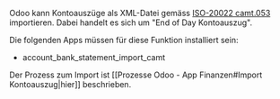 Odoo kann Kontoauszüge als XML-Datei gemäss [ISO-20022 camt.053](https://www.raiffeisen.ch/urnerland/de/firmenkunden/liquiditaet-und-zahlungsverkehr/harmonisierung-zahlungsverkehr/iso-20022/was-ist-iso-20022.html) importieren. Dabei handelt es sich um "End of Day Kontoauszug".

Die folgenden Apps müssen für diese Funktion installiert sein:
* account_bank_statement_import_camt

Der Prozess zum Import ist [[Prozesse Odoo - App Finanzen#Import Kontoauszug|hier]] beschrieben.